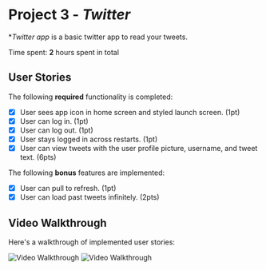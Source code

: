 # Project 3 - *Twitter*

**Twitter app* is a basic twitter app to read your tweets.

Time spent: **2** hours spent in total

## User Stories

The following **required** functionality is completed:

- [x] User sees app icon in home screen and styled launch screen. (1pt)
- [x] User can log in. (1pt)
- [x] User can log out. (1pt)
- [x] User stays logged in across restarts. (1pt)
- [x] User can view tweets with the user profile picture, username, and tweet text. (6pts)

The following **bonus** features are implemented:

- [x] User can pull to refresh. (1pt)
- [x] User can load past tweets infinitely. (2pts)

## Video Walkthrough

Here's a walkthrough of implemented user stories:

<img src='http://g.recordit.co/mLo8mi3PyM.gif' title='Video Walkthrough' width='' alt='Video Walkthrough' />

<img src='http://g.recordit.co/ZDRY2BP2kh.gif' title='Video Walkthrough' width='' alt='Video Walkthrough' />

